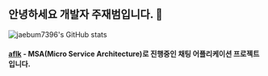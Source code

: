 ## 안녕하세요 개발자 주재범입니다. 👋

![jaebum7396's GitHub stats](https://github-readme-stats.vercel.app/api?username=abbb&show_icons=true&theme=radical)

#### [aflk](https://github.com/jaebum7396/aflk) - MSA(Micro Service Architecture)로 진행중인 채팅 어플리케이션 프로젝트 입니다.
